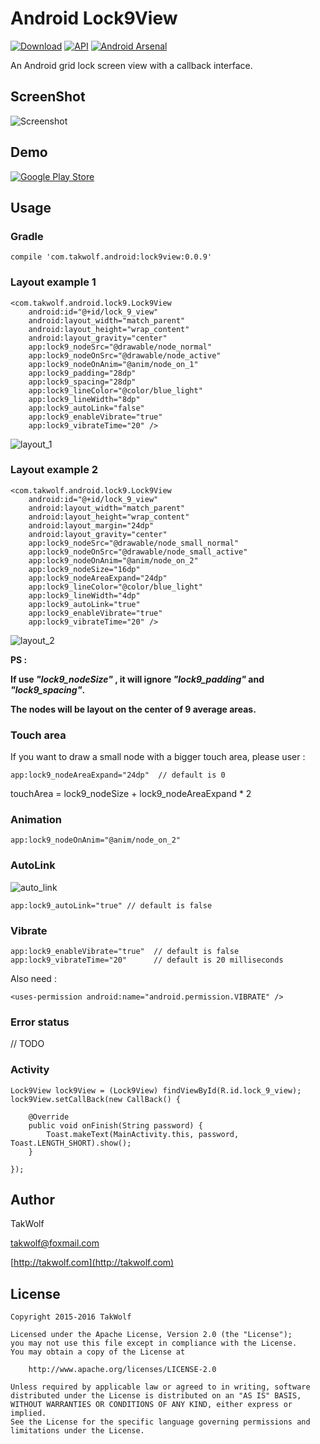 # Android Lock9View #

[![Download](https://api.bintray.com/packages/takwolf/maven/Android-Lock9View/images/download.svg)](https://bintray.com/takwolf/maven/Android-Lock9View/_latestVersion) [![API](https://img.shields.io/badge/API-1%2B-brightgreen.svg?style=flat)](https://android-arsenal.com/api?level=1) [![Android Arsenal](https://img.shields.io/badge/Android%20Arsenal-Android--Lock9View-brightgreen.svg?style=flat)](http://android-arsenal.com/details/1/1704)

An Android grid lock screen view with a callback interface.

## ScreenShot ##

![Screenshot](art/screenshot.png)

## Demo ##

[![Google Play Store](art/git_it_on_google_play.png)](https://play.google.com/store/apps/details?id=com.takwolf.android.lock9)

## Usage ##

### Gradle ###

    compile 'com.takwolf.android:lock9view:0.0.9'

### Layout example 1 ###

    <com.takwolf.android.lock9.Lock9View
        android:id="@+id/lock_9_view"
        android:layout_width="match_parent"
        android:layout_height="wrap_content"
        android:layout_gravity="center"
        app:lock9_nodeSrc="@drawable/node_normal"
        app:lock9_nodeOnSrc="@drawable/node_active"
        app:lock9_nodeOnAnim="@anim/node_on_1"
        app:lock9_padding="28dp"
        app:lock9_spacing="28dp"
        app:lock9_lineColor="@color/blue_light"
        app:lock9_lineWidth="8dp"
        app:lock9_autoLink="false"
        app:lock9_enableVibrate="true"
        app:lock9_vibrateTime="20" />

![layout_1](art/layout_1.png)

### Layout example 2 ###

    <com.takwolf.android.lock9.Lock9View
        android:id="@+id/lock_9_view"
        android:layout_width="match_parent"
        android:layout_height="wrap_content"
        android:layout_margin="24dp"
        android:layout_gravity="center"
        app:lock9_nodeSrc="@drawable/node_small_normal"
        app:lock9_nodeOnSrc="@drawable/node_small_active"
        app:lock9_nodeOnAnim="@anim/node_on_2"
        app:lock9_nodeSize="16dp"
        app:lock9_nodeAreaExpand="24dp"
        app:lock9_lineColor="@color/blue_light"
        app:lock9_lineWidth="4dp"
        app:lock9_autoLink="true"
        app:lock9_enableVibrate="true"
        app:lock9_vibrateTime="20" />

![layout_2](art/layout_2.png)

**PS :**

**If use *"lock9_nodeSize"* , it will ignore *"lock9_padding"* and *"lock9_spacing"*.**

**The nodes will be layout on the center of 9 average areas.**

### Touch area ###

If you want to draw a small node with a bigger touch area, please user :

    app:lock9_nodeAreaExpand="24dp"  // default is 0

touchArea = lock9_nodeSize + lock9_nodeAreaExpand * 2

### Animation ###

    app:lock9_nodeOnAnim="@anim/node_on_2"

### AutoLink ###

![auto_link](art/auto_link.png)

    app:lock9_autoLink="true" // default is false

### Vibrate ###

    app:lock9_enableVibrate="true"  // default is false
    app:lock9_vibrateTime="20"      // default is 20 milliseconds
    
Also need :

    <uses-permission android:name="android.permission.VIBRATE" />

### Error status ###

// TODO

### Activity ###

    Lock9View lock9View = (Lock9View) findViewById(R.id.lock_9_view);
    lock9View.setCallBack(new CallBack() {

        @Override
        public void onFinish(String password) {
            Toast.makeText(MainActivity.this, password, Toast.LENGTH_SHORT).show();
        }

    });

## Author ##

TakWolf

[takwolf@foxmail.com](mailto:takwolf@foxmail.com)

[http://takwolf.com](http://takwolf.com)

## License ##

    Copyright 2015-2016 TakWolf
    
    Licensed under the Apache License, Version 2.0 (the "License");
    you may not use this file except in compliance with the License.
    You may obtain a copy of the License at

        http://www.apache.org/licenses/LICENSE-2.0

    Unless required by applicable law or agreed to in writing, software
    distributed under the License is distributed on an "AS IS" BASIS,
    WITHOUT WARRANTIES OR CONDITIONS OF ANY KIND, either express or implied.
    See the License for the specific language governing permissions and
    limitations under the License.